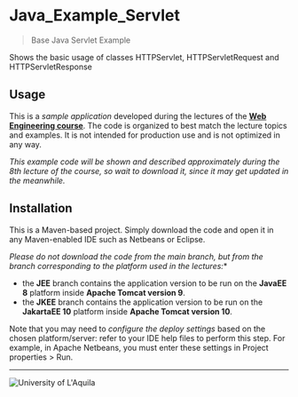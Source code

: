 #  Java_Example_Servlet
> Base Java Servlet Example
 
Shows the basic usage of classes HTTPServlet, HTTPServletRequest and HTTPServletResponse

## Usage

This is a *sample application* developed during the lectures of the  [**Web Engineering course**](https://webengineering-univaq.github.io). The code is organized to best match the lecture topics and examples. It is not intended for production use and is not optimized in any way. 

*This example code will be shown and described approximately during the 8th lecture of the course, so wait to download it, since it may get updated in the meanwhile.*

## Installation

This is a Maven-based project. Simply download the code and open it in any Maven-enabled IDE such as Netbeans or Eclipse. 

*Please do not download the code from the main branch, but from the branch corresponding to the platform used in the lectures:**
- the **JEE** branch contains the application version to be run on the **JavaEE 8** platform inside **Apache Tomcat version 9**. 
- the **JKEE** branch contains the application version to be run on the **JakartaEE 10** platform inside **Apache Tomcat version 10**. 

Note that you may need to *configure the deploy settings* based on the chosen platform/server: refer to your IDE help files to perform this step. For example, in Apache Netbeans, you must enter these settings in Project properties > Run.

---

![University of L'Aquila](https://www.disim.univaq.it/skins/aqua/img/logo2021-2.png)
